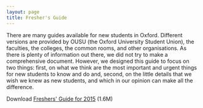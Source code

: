 ```yaml
---
layout: page
title: Fresher's Guide
---
```


There are many guides available for new students in Oxford. Different
versions are provided by OUSU (the Oxford University Student Union), the
faculties, the colleges, the common rooms, and other organisations. As
there is plenty of information out there, we did not try to make a
comprehensive document. However, we designed this guide to focus on two
things: first, on what we think are the most important and urgent things
for new students to know and do and, second, on the little details that we
wish we knew as new students, and which in our opinion can make all the
difference. 

<div class="information">
<p>Download
<a href="http://data.exetermcr.org.uk/FreshersGuide2015.pdf">Freshers' Guide for 2015</a>
(1.6M)
</div>
